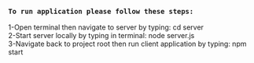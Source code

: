 ### `To run application please follow these steps:`

1-Open terminal then navigate to server by typing: cd server <br />
2-Start server locally by typing in terminal: node server.js <br />
3-Navigate back to project root then run client application by typing: npm start
